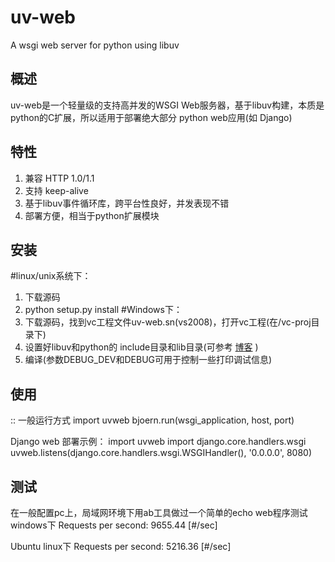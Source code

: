 uv-web
======

A  wsgi web server for python using libuv

概述
-------

uv-web是一个轻量级的支持高并发的WSGI Web服务器，基于libuv构建，本质是python的C扩展，所以适用于部署绝大部分
python web应用(如 Django)

特性
------------

  1. 兼容 HTTP 1.0/1.1
  2. 支持 keep-alive
  3. 基于libuv事件循环库，跨平台性良好，并发表现不错
  4. 部署方便，相当于python扩展模块


安装
-----------
#linux/unix系统下：
  1. 下载源码
  2. python setup.py install
#Windows下：
  1. 下载源码，找到vc工程文件uv-web.sn(vs2008)，打开vc工程(在/vc-proj目录下)
  2. 设置好libuv和python的 include目录和lib目录(可参考 [博客](http://www.cnblogs.com/johan/archive/2013/02/27/2935688.html) )
  3. 编译(参数DEBUG_DEV和DEBUG可用于控制一些打印调试信息)

使用
-----
::
一般运行方式
import uvweb
bjoern.run(wsgi_application, host, port)

Django web 部署示例：
import uvweb
import django.core.handlers.wsgi
uvweb.listens(django.core.handlers.wsgi.WSGIHandler(), '0.0.0.0', 8080)


测试
-------
在一般配置pc上，局域网环境下用ab工具做过一个简单的echo web程序测试
windows下
Requests per second:    9655.44 [#/sec] 

Ubuntu linux下
Requests per second:    5216.36 [#/sec] 

  
